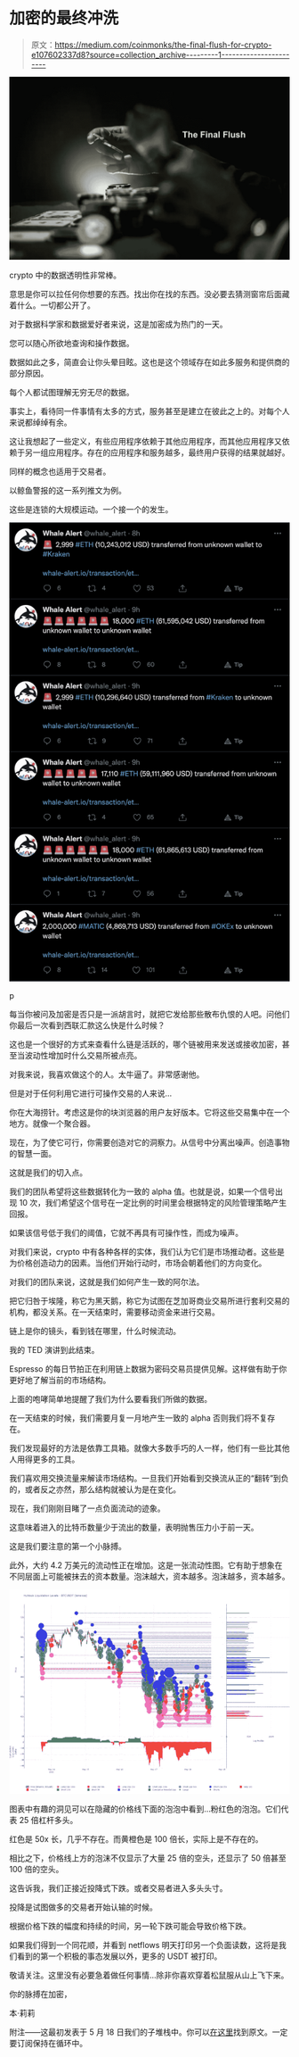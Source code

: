 # 加密的最终冲洗

> 原文：<https://medium.com/coinmonks/the-final-flush-for-crypto-e107602337d8?source=collection_archive---------1----------------------->

![](img/95ec1398c3acc7fb8d1f74c76c3045d8.png)

crypto 中的数据透明性非常棒。

意思是你可以拉任何你想要的东西。找出你在找的东西。没必要去猜测窗帘后面藏着什么。一切都公开了。

对于数据科学家和数据爱好者来说，这是加密成为热门的一天。

您可以随心所欲地查询和操作数据。

数据如此之多，简直会让你头晕目眩。这也是这个领域存在如此多服务和提供商的部分原因。

每个人都试图理解无穷无尽的数据。

事实上，看待同一件事情有太多的方式，服务甚至是建立在彼此之上的。对每个人来说都绰绰有余。

这让我想起了一些定义，有些应用程序依赖于其他应用程序，而其他应用程序又依赖于另一组应用程序。存在的应用程序和服务越多，最终用户获得的结果就越好。

同样的概念也适用于交易者。

以鲸鱼警报的这一系列推文为例。

这些是连锁的大规模运动。一个接一个的发生。

![](img/2bd08b987737f341ee7ed9af75ec1460.png)

p

每当你被问及加密是否只是一派胡言时，就把它发给那些散布仇恨的人吧。问他们你最后一次看到西联汇款这么快是什么时候？

这也是一个很好的方式来查看什么链是活跃的，哪个链被用来发送或接收加密，甚至当波动性增加时什么交易所被点亮。

对我来说，我喜欢做这个的人。太牛逼了。非常感谢他。

但是对于任何利用它进行可操作交易的人来说…

你在大海捞针。考虑这是你的块浏览器的用户友好版本。它将这些交易集中在一个地方。就像一个聚合器。

现在，为了使它可行，你需要创造对它的洞察力。从信号中分离出噪声。创造事物的智慧一面。

这就是我们的切入点。

我们的团队希望将这些数据转化为一致的 alpha 值。也就是说，如果一个信号出现 10 次，我们希望这个信号在一定比例的时间里会根据特定的风险管理策略产生回报。

如果该信号低于我们的阈值，它就不再具有可操作性，而成为噪声。

对我们来说，crypto 中有各种各样的实体，我们认为它们是市场推动者。这些是为价格创造动力的因素。当他们开始行动时，市场会朝着他们的方向变化。

对我们的团队来说，这就是我们如何产生一致的阿尔法。

把它归咎于埃隆，称它为黑天鹅，称它为试图在芝加哥商业交易所进行套利交易的机构，都没关系。在一天结束时，需要移动资金来进行交易。

链上是你的镜头，看到钱在哪里，什么时候流动。

我的 TED 演讲到此结束。

Espresso 的每日节拍正在利用链上数据为密码交易员提供见解。这样做有助于你更好地了解当前的市场结构。

上面的咆哮简单地提醒了我们为什么要看我们所做的数据。

在一天结束的时候，我们需要月复一月地产生一致的 alpha 否则我们将不复存在。

我们发现最好的方法是依靠工具箱。就像大多数手巧的人一样，他们有一些比其他人用得更多的工具。

我们喜欢用交换流量来解读市场结构。一旦我们开始看到交换流从正的“翻转”到负的，或者反之亦然，那么结构就被认为是在变化。

现在，我们刚刚目睹了一点负面流动的迹象。

这意味着进入的比特币数量少于流出的数量，表明抛售压力小于前一天。

这是我们要注意的第一个小脉搏。

此外，大约 4.2 万美元的流动性正在增加。这是一张流动性图。它有助于想象在不同层面上可能被抹去的资本数量。泡沫越大，资本越多。泡沫越多，资本越多。

![](img/44f4c84c9c5edae10403fa7d9c27c48c.png)

图表中有趣的洞见可以在隐藏的价格线下面的泡泡中看到…粉红色的泡泡。它们代表 25 倍杠杆多头。

红色是 50x 长，几乎不存在。而黄橙色是 100 倍长，实际上是不存在的。

相比之下，价格线上方的泡沫不仅显示了大量 25 倍的空头，还显示了 50 倍甚至 100 倍的空头。

这告诉我，我们正接近投降式下跌。或者交易者进入多头头寸。

投降是试图做多的交易者开始认输的时候。

根据价格下跌的幅度和持续的时间，另一轮下跌可能会导致价格下跌。

如果我们得到一个同花顺，并看到 netflows 明天打印另一个负面读数，这将是我们看到的第一个积极的事态发展以外，更多的 USDT 被打印。

敬请关注。这里没有必要急着做任何事情…除非你喜欢穿着松鼠服从山上飞下来。

你的脉搏在加密，

本·莉莉

附注——这最初发表于 5 月 18 日我们的子堆栈中。你可以[在这里](https://jarvislabs.substack.com/p/the-final-flush)找到原文。一定要订阅保持在循环中。
